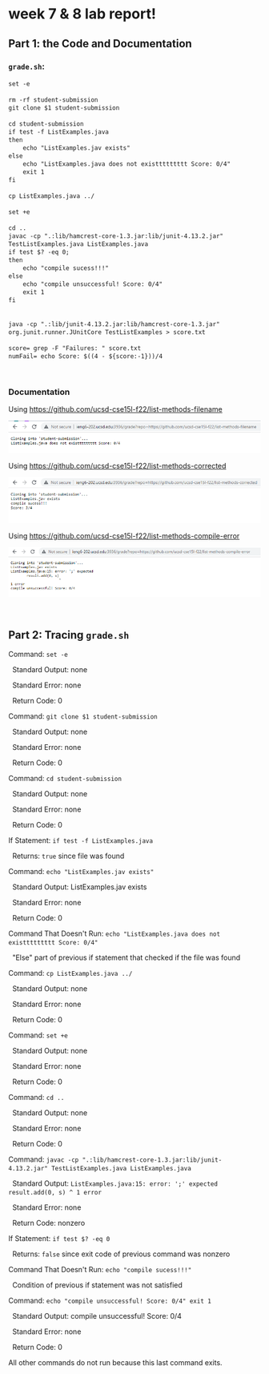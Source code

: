 # week 7 & 8 lab report!

## Part 1: the Code and Documentation
### ```grade.sh```:
```
set -e

rm -rf student-submission
git clone $1 student-submission

cd student-submission
if test -f ListExamples.java
then 
    echo "ListExamples.jav exists"
else 
    echo "ListExamples.java does not existtttttttt Score: 0/4"
    exit 1
fi

cp ListExamples.java ../

set +e 

cd ..
javac -cp ".:lib/hamcrest-core-1.3.jar:lib/junit-4.13.2.jar" TestListExamples.java ListExamples.java
if test $? -eq 0;
then
    echo "compile sucess!!!"
else 
    echo "compile unsuccessful! Score: 0/4"
    exit 1
fi


java -cp ".:lib/junit-4.13.2.jar:lib/hamcrest-core-1.3.jar" org.junit.runner.JUnitCore TestListExamples > score.txt

score= grep -F "Failures: " score.txt
numFail= echo Score: $((4 - ${score:-1}))/4

```
&nbsp;

### Documentation
Using https://github.com/ucsd-cse15l-f22/list-methods-filename

![Image](res\lab7\methods-filename.png)

Using https://github.com/ucsd-cse15l-f22/list-methods-corrected

![Image](res\lab7\methods-corrected.png)

Using https://github.com/ucsd-cse15l-f22/list-methods-compile-error

![Image](res\lab7\compile-error.png)

&nbsp;

## Part 2: Tracing ```grade.sh```
Command: ```set -e```

&nbsp;
Standard Output: none

&nbsp;
Standard Error: none

&nbsp;
Return Code: 0

Command: ```git clone $1 student-submission```

&nbsp;
Standard Output: none

&nbsp;
Standard Error: none

&nbsp;
Return Code: 0

Command: ```cd student-submission```

&nbsp;
Standard Output: none

&nbsp;
Standard Error: none

&nbsp;
Return Code: 0

If Statement: ```if test -f ListExamples.java```

&nbsp;
Returns: ```true``` since file was found

Command: ```echo "ListExamples.jav exists"```

&nbsp;
Standard Output: ListExamples.jav exists

&nbsp;
Standard Error: none

&nbsp;
Return Code: 0

Command That Doesn't Run: ```echo "ListExamples.java does not existtttttttt Score: 0/4"```

&nbsp;
"Else" part of previous if statement that checked if the file was found

Command: ```cp ListExamples.java ../```

&nbsp;
Standard Output: none

&nbsp;
Standard Error: none

&nbsp;
Return Code: 0

Command: ```set +e```

&nbsp;
Standard Output: none

&nbsp;
Standard Error: none

&nbsp;
Return Code: 0

Command: ```cd ..```

&nbsp;
Standard Output: none

&nbsp;
Standard Error: none

&nbsp;
Return Code: 0

Command: ```javac -cp ".:lib/hamcrest-core-1.3.jar:lib/junit-4.13.2.jar" TestListExamples.java ListExamples.java```

&nbsp;
Standard Output: ```ListExamples.java:15: error: ';' expected
        result.add(0, s)
                        ^
1 error```

&nbsp;
Standard Error: none

&nbsp;
Return Code: nonzero

If Statement: ```if test $? -eq 0```

&nbsp;
Returns: ```false``` since exit code of previous command was nonzero

Command That Doesn't Run: ```echo "compile sucess!!!"```

&nbsp;
Condition of previous if statement was not satisfied

Command: ```echo "compile unsuccessful! Score: 0/4" exit 1```

&nbsp;
Standard Output: compile unsuccessful! Score: 0/4

&nbsp;
Standard Error: none

&nbsp;
Return Code: 0

All other commands do not run because this last command exits.